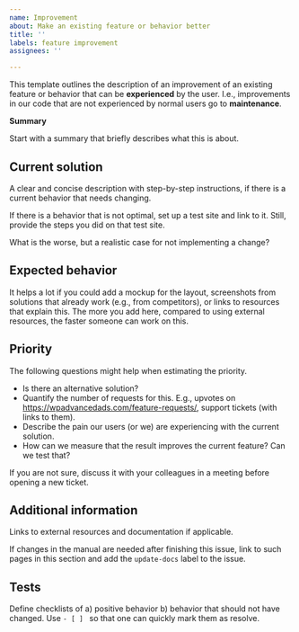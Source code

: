 ```yaml
---
name: Improvement
about: Make an existing feature or behavior better
title: ''
labels: feature improvement
assignees: ''

---
```


This template outlines the description of an improvement of an existing feature or behavior that can be **experienced** by the user. I.e., improvements in our code that are not experienced by normal users go to **maintenance**.

**Summary**

Start with a summary that briefly describes what this is about.

Current solution
---

A clear and concise description with step-by-step instructions, if there is a current behavior that needs changing.

If there is a behavior that is not optimal, set up a test site and link to it. Still, provide the steps you did on that test site.

What is the worse, but a realistic case for not implementing a change?

Expected behavior
---

It helps a lot if you could add a mockup for the layout, screenshots from solutions that already work (e.g., from competitors), or links to resources that explain this.
The more you add here, compared to using external resources, the faster someone can work on this.

Priority
---

The following questions might help when estimating the priority.

- Is there an alternative solution?
- Quantify the number of requests for this. E.g., upvotes on https://wpadvancedads.com/feature-requests/, support tickets (with links to them).
- Describe the pain our users (or we) are experiencing with the current solution.
- How can we measure that the result improves the current feature? Can we test that?

If you are not sure, discuss it with your colleagues in a meeting before opening a new ticket.

Additional information
---

Links to external resources and documentation if applicable.

If changes in the manual are needed after finishing this issue, link to such pages in this section and add the `update-docs` label to the issue.

Tests
---

Define checklists of a) positive behavior b) behavior that should not have changed.
Use `- [ ] ` so that one can quickly mark them as resolve.
